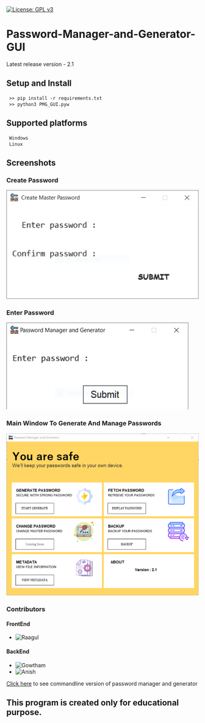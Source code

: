 [![License: GPL v3](https://img.shields.io/badge/License-GPLv3-blue.svg)](https://www.gnu.org/licenses/gpl-3.0)

# Password-Manager-and-Generator-GUI

Latest release version - 2.1


## Setup and Install
     >> pip install -r requirements.txt
     >> python3 PMG_GUI.pyw

## Supported platforms
     Windows
     Linux

## Screenshots

### Create Password
<img src='https://github.com/Raagul26/Password-Manager-and-Generator--GUI/blob/master/Screenshots/create_pwd.PNG'>

### Enter Password
<img src='https://github.com/Raagul26/Password-Manager-and-Generator--GUI/blob/master/Screenshots/enter_pwd.PNG'>

### Main Window To Generate And Manage Passwords
<img src='https://github.com/Raagul26/Password-Manager-and-Generator--GUI/blob/master/Screenshots/window.PNG'>

### Contributors 
#### FrontEnd
* ![Raagul](https://github.com/Raagul26/) 
#### BackEnd
* ![Gowtham](https://github.com/gowtham758550/) 
* ![Anish](https://github.com/Anish-M-code/) 



[Click here](https://github.com/gowtham758550/password-generator-and-manager) to see commandline version of password manager and generator
     
## This program is created only for educational purpose.
